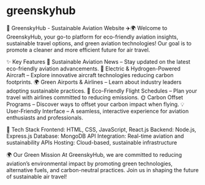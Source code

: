 # greenskyhub
🌿 GreenskyHub - Sustainable Aviation Website ✈️🌍
Welcome to GreenskyHub, your go-to platform for eco-friendly aviation insights, sustainable travel options, and green aviation technologies! Our goal is to promote a cleaner and more efficient future for air travel.

✨ Key Features
🌱 Sustainable Aviation News – Stay updated on the latest eco-friendly aviation advancements.
🔋 Electric & Hydrogen-Powered Aircraft – Explore innovative aircraft technologies reducing carbon footprints.
🌍 Green Airports & Airlines – Learn about industry leaders adopting sustainable practices.
📅 Eco-Friendly Flight Schedules – Plan your travel with airlines committed to reducing emissions.
🌞 Carbon Offset Programs – Discover ways to offset your carbon impact when flying.
💡 User-Friendly Interface – A seamless, interactive experience for aviation enthusiasts and professionals.

🚀 Tech Stack
Frontend: HTML, CSS, JavaScript, React.js
Backend: Node.js, Express.js
Database: MongoDB
API Integration: Real-time aviation and sustainability APIs
Hosting: Cloud-based, sustainable infrastructure

🌍 Our Green Mission
At GreenskyHub, we are committed to reducing aviation’s environmental impact by promoting green technologies, alternative fuels, and carbon-neutral practices. Join us in shaping the future of sustainable air travel!
